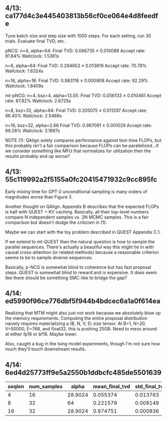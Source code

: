 ## 4/13: ca177d4c3e445403813b56cf0ce064e4d8feedfe

Tune batch size and step size with 1000 steps.
For each setting, run 30 trials. Evaluate final TVD, etc.

pNCG:
  n=4, alpha=64:
    Final TVD: 0.066735 ± 0.010089
    Accept rate: 81.84%
    Wallclock: 1.5361s

  n=8, alpha=64:
    Final TVD: 0.294653 ± 0.013819
    Accept rate: 70.78%
    Wallclock: 1.6324s

  n=16, alpha=16:
    Final TVD: 0.983116 ± 0.000908
    Accept rate: 92.29%
    Wallclock: 1.8409s

mt-pNCG:
  n=4, bsz=4, alpha=13.05:
    Final TVD: 0.056133 ± 0.010461
    Accept rate: 87.82%
    Wallclock: 2.6725s

  n=8, bsz=32, alpha=64:
    Final TVD: 0.205075 ± 0.011297
    Accept rate: 96.40%
    Wallclock: 2.5468s

  n=16, bsz=32, alpha=2.66
    Final TVD: 0.967091 ± 0.001029
    Accept rate: 89.28%
    Wallclock: 3.1897s

NOTE (1): QAlign solely compares performance against test-time FLOPs, but this probably isn't a fair comparison because FLOPs can be parallelized...if we consider something like MFU that normalizes for utilization then the results probably end up worse?

## 4/13: 55c119992a2f5155a0fc20415471932c9cc895fc

Early mixing time for GPT-2 unconditional sampling is many orders of magnitudes worse than Figure 3.

Another thought on QAlign. Appendix B describes that the expected FLOPs is half with QUEST + KV caching. Basically, all their top-level numbers compare N independent samples vs. 2N MCMC samples. This is a fair comparison but doesn't dodge the criticism in (1).

Maybe we can start with the toy problem described in QUEST Appendix C.1.

If we extend to mt-QUEST then the natural question is how to sample the parallel sequences. There's actually a beautiful way this might tie in with causal cross-attention (or related methods) because a reasonable criterion seems to be to sample diverse sequences.

Basically, p-NCG is somewhat blind to coherence but has fast proposal steps. QUEST is somewhat blind to reward and is expensive.
It does seem like there should be something SMC-like to bridge the gap?

## 4/14: ed5990f96ce776dbf5f944b4bdcec6a1a0f614ea

Realizing that MTM might also just not work because we absolutely blow up the memory requirements.
Computing the entire proposal distribution naively requires materializing a (B, N, V, E) size tensor.
At B=1, N=20, V=50000, E=768, and float32, this is pushing 25GB. Need to mess around at either fp16 or bf16. Maybe lower.

Also, caught a bug in the Ising model experiments, though I'm not sure how much they'll touch downstream results.

## 4/14: 6ed4d25773ff9e5a2550b1ddbcfc485de5501639

| seqlen | num_samples | alpha   | mean_final_tvd | std_final_tvd | mean_accept_rate | mean_wallclock |
|--------|-------------|---------|----------------|---------------|------------------|----------------|
| 4      | 16          | 28.9024 | 0.055374       | 0.013763      | 89.79%           | 2.5018s        |
| 8      | 32          | 64      | 0.221579       | 0.008149      | 89.45%           | 2.5624s        |
| 16     | 32          | 28.9024 | 0.974751       | 0.000836      | 84.14%           | 2.8522s        |
